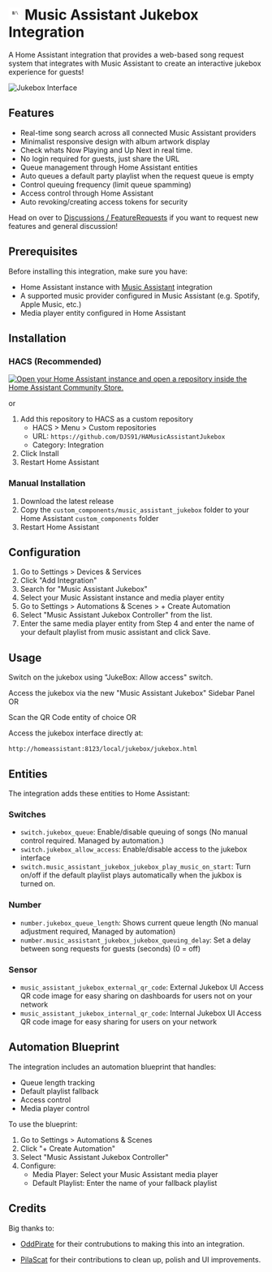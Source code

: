 # <img src="logo.png" width="25" height="25"> Music Assistant Jukebox Integration

A Home Assistant integration that provides a web-based song request system that integrates with Music Assistant to create an interactive jukebox experience for guests!

![Jukebox Interface](showcase.avifs)

## Features
- Real-time song search across all connected Music Assistant providers
- Minimalist responsive design with album artwork display
- Check whats Now Playing and Up Next in real time.
- No login required for guests, just share the URL
- Queue management through Home Assistant entities
- Auto queues a default party playlist when the request queue is empty
- Control queuing frequency (limit queue spamming) 
- Access control through Home Assistant
- Auto revoking/creating access tokens for security

Head on over to [Discussions / FeatureRequests](https://github.com/DJS91/HAMusicAssistantJukebox/discussions) if you want to request new features and general discussion!

## Prerequisites

Before installing this integration, make sure you have:
- Home Assistant instance with [Music Assistant](https://github.com/music-assistant/hass-music-assistant) integration
- A supported music provider configured in Music Assistant (e.g. Spotify, Apple Music, etc.)
- Media player entity configured in Home Assistant

## Installation

### HACS (Recommended)
[![Open your Home Assistant instance and open a repository inside the Home Assistant Community Store.](https://my.home-assistant.io/badges/hacs_repository.svg)](https://my.home-assistant.io/redirect/hacs_repository/?owner=DJS91&repository=HAMusicAssistantJukebox&category=Integration)

or
1. Add this repository to HACS as a custom repository
   - HACS > Menu > Custom repositories
   - URL: `https://github.com/DJS91/HAMusicAssistantJukebox`
   - Category: Integration
2. Click Install
3. Restart Home Assistant

### Manual Installation
1. Download the latest release
2. Copy the `custom_components/music_assistant_jukebox` folder to your Home Assistant `custom_components` folder
3. Restart Home Assistant

## Configuration

1. Go to Settings > Devices & Services
2. Click "Add Integration"
3. Search for "Music Assistant Jukebox"
4. Select your Music Assistant instance and media player entity
5. Go to Settings > Automations & Scenes > + Create Automation
6. Select "Music Assistant Jukebox Controller" from the list.
7. Enter the same media player entity from Step 4 and enter the name of your default playlist from music assistant and click Save.

## Usage
Switch on the jukebox using "JukeBox: Allow access" switch.

Access the jukebox via the new "Music Assistant Jukebox" Sidebar Panel OR

Scan the QR Code entity of choice OR 

Access the jukebox interface directly at:
```
http://homeassistant:8123/local/jukebox/jukebox.html
```

## Entities
The integration adds these entities to Home Assistant:

### Switches
- `switch.jukebox_queue`: Enable/disable queuing of songs (No manual control required. Managed by automation.)
- `switch.jukebox_allow_access`: Enable/disable access to the jukebox interface
- `switch.music_assistant_jukebox_jukebox_play_music_on_start`: Turn on/off if the default playlist plays automatically when the jukbox is turned on.
  
### Number
- `number.jukebox_queue_length`: Shows current queue length (No manual adjustment required, Managed by automation)
- `number.music_assistant_jukebox_jukebox_queuing_delay`: Set a delay between song requests for guests (seconds) (0 = off)
  
### Sensor
- `music_assistant_jukebox_external_qr_code`: External Jukebox UI Access QR code image for easy sharing on dashboards for users not on your network
- `music_assistant_jukebox_internal_qr_code`: Internal Jukebox UI Access QR code image for easy sharing for users on your network

## Automation Blueprint

The integration includes an automation blueprint that handles:
- Queue length tracking
- Default playlist fallback
- Access control
- Media player control

To use the blueprint:
1. Go to Settings > Automations & Scenes
2. Click "+ Create Automation"
3. Select "Music Assistant Jukebox Controller"
4. Configure:
   - Media Player: Select your Music Assistant media player
   - Default Playlist: Enter the name of your fallback playlist

## Credits
Big thanks to:
- [OddPirate](https://github.com/TheOddPirate) for their contrubutions to making this into an integration.

- [PilaScat](https://github.com/PilaScat) for their contributions to clean up, polish and UI improvements.

